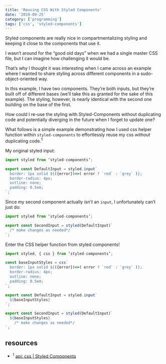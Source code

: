 ```yaml
---
title: 'Reusing CSS With Styled Components'
date: '2019-09-25'
category: ['programming']
tags: ['css', 'styled-components']
---
```


Styled components are really nice in compartmentalizing styling and keeping it close to the components that use it.

I wasn’t around for the “good old days” when we had a single master CSS file, but I can imagine how challenging it would be.

That’s why I thought it was interesting when I came across an example where I wanted to share styling across different components in a sudo-object-oriented way.

In this example, I have two components. They’re both inputs, but they’re built off of different bases (we’ll take this as granted for the sake of this example). The styling, however, is nearly identical with the second one building on the base of the first.

How could I re-use the styling with Styled-Components without duplicating code and potentially diverging in the future when I forget to update one?

What follows is a simple example demonstrating how I used css helper function within `styled-components` to effortlessly reuse my css _without_ duplicating code.<sup>1</sup>

My original styled input:

```javascript
import styled from ‘styled-components’;

export const DefaultInput = styled.input`
  border: 1px solid ${({error})=>( error ? `red` : `grey` )};
  border-radius: 4px;
  outline: none;
  padding: 0.5em;
`;
```

Since my second component actually _isn’t_ an `input`, I unfortunately can’t just do:

```javascript
import styled from ‘styled-components’;

export const SecondInput = styled(DefaultInput)`
  /* make changes as needed*/
`;
```

Enter the CSS helper function from styled components!

```javascript
import styled, { css } from ‘styled-components’;

const baseInputStyles = css`
  border: 1px solid ${({error})=>( error ? `red` : `grey` )};
  border-radius: 4px;
  outline: none;
  padding: 0.5em;
`;

export const DefaultInput = styled.input`
  ${baseInputStyles}
`;

export const SecondInput = styled(DefaultInput)`
  ${baseInputStyles}
	/* make changes as needed*/
`;

```

## resources

- <sup>1</sup> [api: css | Styled Components](https://www.styled-components.com/docs/api#css)
